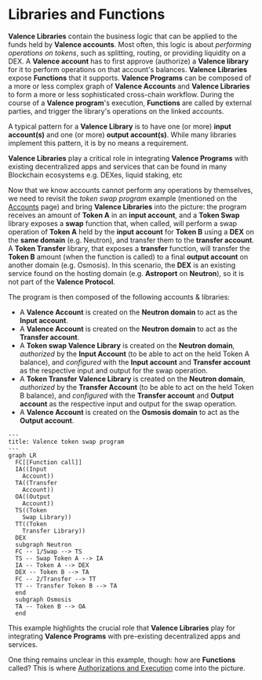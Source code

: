 # Libraries and Functions

**Valence Libraries** contain the business logic that can be applied to the funds held by **Valence accounts**. Most often, this logic is about _performing operations on tokens_, such as splitting, routing, or providing liquidity on a DEX. A **Valence account** has to first approve (authorize) a **Valence library** for it to perform operations on that account's balances. **Valence Libraries** expose **Functions** that it supports. **Valence Programs** can be composed of a more or less complex graph of **Valence Accounts** and **Valence Libraries** to form a more or less sophisticated cross-chain workflow. During the course of a **Valence program**'s execution, **Functions** are called by external parties, and trigger the library's operations on the linked accounts.

A typical pattern for a **Valence Library** is to have one (or more) **input account(s)** and one (or more) **output account(s)**. While many libraries implement this pattern, it is by no means a requirement.

**Valence Libraries** play a critical role in integrating **Valence Programs** with existing decentralized apps and services that can be found in many Blockchain ecosystems e.g. DEXes, liquid staking, etc

Now that we know accounts cannot perform any operations by themselves, we need to revisit the _token swap program_ example (mentioned on the [Accounts](./accounts.md) page) and bring **Valence Libraries** into the picture: the program receives an amount of **Token A** in an **input account**, and a **Token Swap** library exposes a **swap** function that, when called, will perform a swap operation of **Token A** held by the **input account** for **Token B** using a **DEX** on the **same domain** (e.g. Neutron), and transfer them to the **transfer account**. A **Token Transfer** library, that exposes a **transfer** function, will transfer the **Token B** amount (when the function is called) to a final **output account** on another domain (e.g. Osmosis). In this scenario, the **DEX** is an existing service found on the hosting domain (e.g. **Astroport** on **Neutron**), so it is not part of the **Valence Protocol**.

The program is then composed of the following accounts & libraries:
- A **Valence Account** is created on the **Neutron domain** to act as the **Input account**.
- A **Valence Account** is created on the **Neutron domain** to act as the **Transfer account**.
- A **Token swap Valence Library** is created on the **Neutron domain**, _authorized_ by the **Input Account** (to be able to act on the held Token A balance), and _configured_ with the **Input account** and **Transfer account** as the respective input and output for the swap operation.
- A **Token Transfer Valence Library** is created on the **Neutron domain**, _authorized_ by the **Transfer Account** (to be able to act on the held Token B balance), and _configured_ with the **Transfer account** and **Output account** as the respective input and output for the swap operation.
- A **Valence Account** is created on the **Osmosis domain** to act as the **Output account**.

```mermaid
---
title: Valence token swap program
---
graph LR
  FC[[Function call]]
  IA((Input
	Account))
  TA((Transfer
	Account))
  OA((Output
	Account))
  TS((Token
  	Swap Library))
  TT((Token
  	Transfer Library))
  DEX
  subgraph Neutron
  FC -- 1/Swap --> TS
  TS -- Swap Token A --> IA
  IA -- Token A --> DEX
  DEX -- Token B --> TA
  FC -- 2/Transfer --> TT
  TT -- Transfer Token B --> TA
  end
  subgraph Osmosis
  TA -- Token B --> OA
  end
```

This example highlights the crucial role that **Valence Libraries** play for integrating **Valence Programs** with pre-existing decentralized apps and services.

One thing remains unclear in this example, though: how are **Functions** called? This is where [Authorizations and Execution](./authorizations_and_execution.md) come into the picture. 
